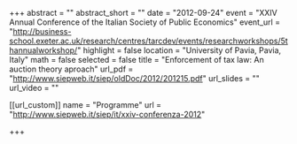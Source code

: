 +++
abstract = ""
abstract_short = ""
date = "2012-09-24"
event = "XXIV Annual Conference of the Italian Society of Public Economics"
event_url = "http://business-school.exeter.ac.uk/research/centres/tarcdev/events/researchworkshops/5thannualworkshop/"
highlight = false
location = "University of Pavia, Pavia, Italy"
math = false
selected = false
title = "Enforcement of tax law: An auction theory aproach"
url_pdf = "http://www.siepweb.it/siep/oldDoc/2012/201215.pdf"
url_slides = ""
url_video = ""

[[url_custom]]
name = "Programme"
url = "http://www.siepweb.it/siep/it/xxiv-conferenza-2012"



+++

